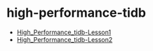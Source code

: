 # high-performance-tidb

- [High_Performance_tidb-Lesson1](https://github.com/xiaodong-ji/high-performance-tidb/blob/master/%E7%AC%AC%E4%B8%80%E5%91%A8%E4%BB%BB%E5%8A%A1.md)
- [High_Performance_tidb-Lesson2](https://github.com/xiaodong-ji/high-performance-tidb/blob/master/%E7%AC%AC%E4%BA%8C%E5%91%A8%E4%BB%BB%E5%8A%A1.md)
